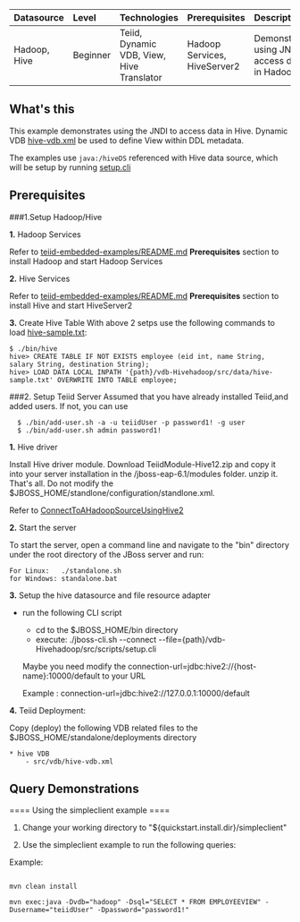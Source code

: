 | **Datasource** | **Level** | **Technologies** | **Prerequisites** | **Description** |
|:---------|:----------|:-----------------|:------------------|:----------------|
|Hadoop, Hive |Beginner |Teiid, Dynamic VDB, View, Hive Translator |Hadoop Services, HiveServer2 |Demonstrates using JNDI to access data in Hadoop | Hive

## What's this

This example demonstrates using the JNDI to access data in Hive. Dynamic VDB [hive-vdb.xml](src/vdb/hive-vdb.xml) be used to define View within DDL metadata.

The examples use `java:/hiveDS` referenced with Hive data source, which will be setup by running [setup.cli](src/scripts/setup.cli)

## Prerequisites

###1.Setup Hadoop/Hive

**1.** Hadoop Services

Refer to [teiid-embedded-examples/README.md](https://github.com/teiid/teiid-embedded-examples/blob/master/bigdata-integration/README.md) **Prerequisites** section to install Hadoop and start Hadoop Services


**2.** Hive Services 

Refer to [teiid-embedded-examples/README.md](https://github.com/teiid/teiid-embedded-examples/blob/master/bigdata-integration/README.md) **Prerequisites** section to install Hive and start HiveServer2

 
**3.** Create Hive Table 
With above 2 setps use the following commands to load [hive-sample.txt](src/main/resources/hive-sample.txt):

~~~
$ ./bin/hive
hive> CREATE TABLE IF NOT EXISTS employee (eid int, name String, salary String, destination String);
hive> LOAD DATA LOCAL INPATH '{path}/vdb-Hivehadoop/src/data/hive-sample.txt' OVERWRITE INTO TABLE employee;
~~~
 


###2. Setup Teiid Server
  Assumed that you have already installed Teiid,and added users. If not, you can use
  
~~~
  $ ./bin/add-user.sh -a -u teiidUser -p password1! -g user  
  $ ./bin/add-user.sh admin password1!  
~~~


**1.** Hive driver

Install Hive driver module. Download TeiidModule-Hive12.zip and copy it into your server installation in the /jboss-eap-6.1/modules folder. unzip it. That's all. Do not modify the $JBOSS_HOME/standlone/configuration/standlone.xml. 

Refer to [ConnectToAHadoopSourceUsingHive2](https://developer.jboss.org/wiki/ConnectToAHadoopSourceUsingHive2)




**2.**  Start the server

To start the server, open a command line and navigate to the "bin" directory under the root directory of the JBoss server and run:
	
	For Linux:   ./standalone.sh	
	for Windows: standalone.bat

 
**3.** Setup the hive datasource and file resource adapter

-  run the following CLI script

	-	cd to the $JBOSS_HOME/bin directory
	-	execute:  ./jboss-cli.sh --connect --file={path}/vdb-Hivehadoop/src/scripts/setup.cli 
	
	Maybe you need modify the connection-url=jdbc:hive2://{host-name}:10000/default to your URL
	
	 Example : connection-url=jdbc:hive2://127.0.0.1:10000/default

**4.**  Teiid Deployment:

Copy (deploy) the following VDB related files to the $JBOSS_HOME/standalone/deployments directory

	* hive VDB
    	- src/vdb/hive-vdb.xml
   

 
## Query Demonstrations

==== Using the simpleclient example ====

1) Change your working directory to "${quickstart.install.dir}/simpleclient"

2) Use the simpleclient example to run the following queries:

Example:   
~~~

mvn clean install

mvn exec:java -Dvdb="hadoop" -Dsql="SELECT * FROM EMPLOYEEVIEW" -Dusername="teiidUser" -Dpassword="password1!"
~~~ 



 
